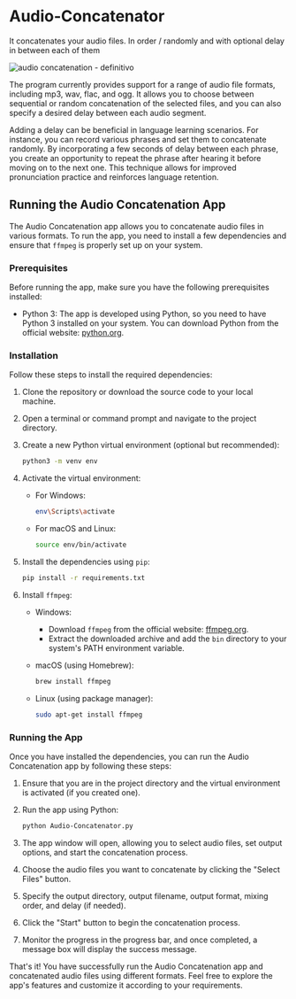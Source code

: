 # Audio-Concatenator
It concatenates your audio files. In order / randomly and with optional delay in between each of them


![audio concatenation - definitivo](https://github.com/languagemaniac/Audio-Concatenator/assets/43100450/e11bbf86-c260-42bf-87d9-93186e8634e6) 


The program currently provides support for a range of audio file formats, including mp3, wav, flac, and ogg. It allows you to choose between sequential or random concatenation of the selected files, and you can also specify a desired delay between each audio segment.

Adding a delay can be beneficial in language learning scenarios. For instance, you can record various phrases and set them to concatenate randomly. By incorporating a few seconds of delay between each phrase, you create an opportunity to repeat the phrase after hearing it before moving on to the next one. This technique allows for improved pronunciation practice and reinforces language retention.

## Running the Audio Concatenation App

The Audio Concatenation app allows you to concatenate audio files in various formats. To run the app, you need to install a few dependencies and ensure that `ffmpeg` is properly set up on your system.

### Prerequisites

Before running the app, make sure you have the following prerequisites installed:

- Python 3: The app is developed using Python, so you need to have Python 3 installed on your system. You can download Python from the official website: [python.org](https://www.python.org/).

### Installation

Follow these steps to install the required dependencies:

1. Clone the repository or download the source code to your local machine.

2. Open a terminal or command prompt and navigate to the project directory.

3. Create a new Python virtual environment (optional but recommended):

   ```bash
   python3 -m venv env
   ```

4. Activate the virtual environment:

   - For Windows:
     ```bash
     env\Scripts\activate
     ```

   - For macOS and Linux:
     ```bash
     source env/bin/activate
     ```

5. Install the dependencies using `pip`:

   ```bash
   pip install -r requirements.txt
   ```

6. Install `ffmpeg`:

   - Windows:
     - Download `ffmpeg` from the official website: [ffmpeg.org](https://ffmpeg.org/download.html).
     - Extract the downloaded archive and add the `bin` directory to your system's PATH environment variable.

   - macOS (using Homebrew):
     ```bash
     brew install ffmpeg
     ```

   - Linux (using package manager):
     ```bash
     sudo apt-get install ffmpeg
     ```

### Running the App

Once you have installed the dependencies, you can run the Audio Concatenation app by following these steps:

1. Ensure that you are in the project directory and the virtual environment is activated (if you created one).

2. Run the app using Python:

   ```bash
   python Audio-Concatenator.py
   ```

3. The app window will open, allowing you to select audio files, set output options, and start the concatenation process.

4. Choose the audio files you want to concatenate by clicking the "Select Files" button.

5. Specify the output directory, output filename, output format, mixing order, and delay (if needed).

6. Click the "Start" button to begin the concatenation process.

7. Monitor the progress in the progress bar, and once completed, a message box will display the success message.

That's it! You have successfully run the Audio Concatenation app and concatenated audio files using different formats. Feel free to explore the app's features and customize it according to your requirements.
